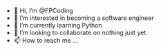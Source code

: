 - 👋 Hi, I’m @FPCoding
- 👀 I’m interested in becoming a software engineer
- 🌱 I’m currently learning Python
- 💞️ I’m looking to collaborate on nothing just yet.
- 📫 How to reach me ...

<!---
FPCoding/FPCoding is a ✨ special ✨ repository because its `README.md` (this file) appears on your GitHub profile.
You can click the Preview link to take a look at your changes.
--->
